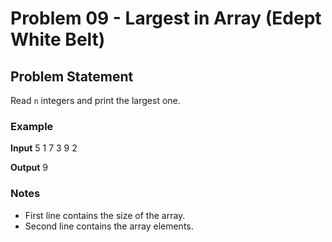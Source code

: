 # Problem 09 - Largest in Array (Edept White Belt)

## Problem Statement
Read `n` integers and print the largest one.

### Example
**Input**
5
1 7 3 9 2


**Output**
9

### Notes
- First line contains the size of the array.
- Second line contains the array elements.